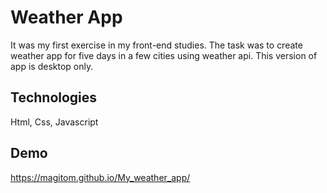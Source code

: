 # Weather App
It was my first exercise in my front-end studies. The task was to create weather app for five days in a few
cities using weather api. This version of app is desktop only.

## Technologies
Html, Css, Javascript

## Demo
https://magitom.github.io/My_weather_app/
